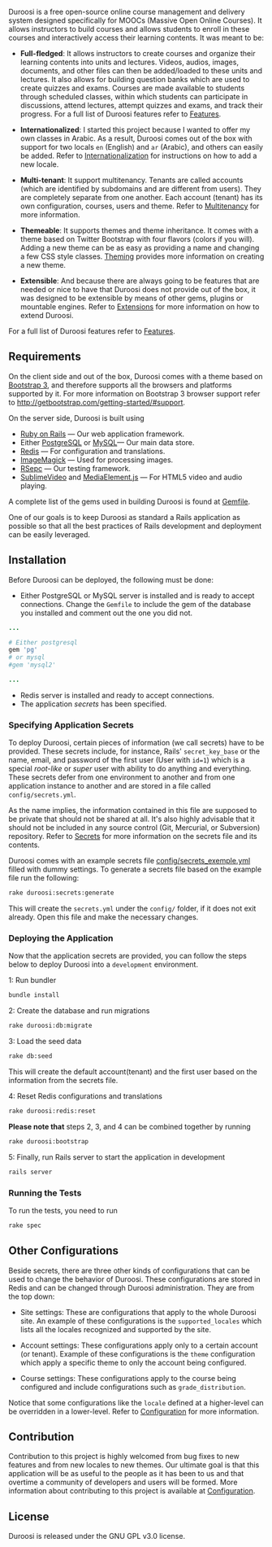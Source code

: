 Duroosi is a free open-source online course management and delivery system designed specifically for MOOCs (Massive Open Online Courses). It allows instructors to build courses and allows students to enroll in these courses and interactively access their learning contents. It was meant to be:

- **Full-fledged**: It allows instructors to create courses and organize their learning contents into units and lectures. Videos, audios, images, documents, and other files can then be added/loaded to these units and lectures. It also allows for building question banks which are used to create quizzes and exams. Courses are made available to students through scheduled classes, within which students can participate in discussions, attend lectures, attempt quizzes and exams, and track their progress. For a full list of Duroosi features refer to [Features](https://github.com/duroosi/duroosi/wiki/Features).

- **Internationalized**: I started this project because I wanted to offer my own classes in Arabic. As a result, Duroosi comes out of the box with support for two locals `en` (English) and `ar` (Arabic), and others can easily be added. Refer to [Internationalization](https://github.com/duroosi/duroosi/wiki/Internationalization) for instructions on how to add a new locale.

- **Multi-tenant**: It support multitenancy. Tenants are called accounts (which are identified by subdomains and are different from users). They are completely separate from one another. Each account (tenant) has its own configuration, courses, users and theme. Refer to [Multitenancy](https://github.com/duroosi/duroosi/wiki/Multitenancy) for more information.

- **Themeable**: It supports themes and theme inheritance. It comes with a theme based on Twitter Bootstrap with four flavors (colors if you will). Adding a new theme can be as easy as providing a name and changing a few CSS style classes. [Theming](https://github.com/duroosi/duroosi/wiki/Theming) provides more information on creating a new theme.

- **Extensible**: And because there are always going to be features that are needed or nice to have that Duroosi does not provide out of the box, it was designed to be extensible by means of other gems, plugins or mountable engines. Refer to [Extensions](https://github.com/duroosi/duroosi/wiki/Extensions) for more information on how to extend Duroosi.

For a full list of Duroosi features refer to [Features](https://github.com/duroosi/duroosi/wiki/Features).

## Requirements
On the client side and out of the box, Duroosi comes with a theme based on [Bootstrap 3](http://getbootstrap.com), and therefore supports all the browsers and platforms supported by it. For more information on Bootstrap 3 browser support refer to <http://getbootstrap.com/getting-started/#support>.

On the server side, Duroosi is built using

- [Ruby on Rails](http://rubyonrails.org/) &mdash; Our web application framework.
- Either [PostgreSQL](http://www.postgresql.org/) or [MySQL](http://www.mysql.com)&mdash; Our main data store.
- [Redis](http://redis.io/) &mdash; For configuration and translations.
- [ImageMagick](http://www.imagemagick.org) &mdash; Used for processing images.
- [RSepc](http://rspec.info) &mdash; Our testing framework.
- [SublimeVideo](http://www.sublimevideo.net) and [MediaElement.js](http://mediaelementjs.com) &mdash; For HTML5 video and audio playing.

A complete list of the gems used in building Duroosi is found at [Gemfile](https://github.com/duroosi/duroosi/blob/master/Gemfile).

One of our goals is to keep Duroosi as standard a Rails application as possible so that all the best practices of Rails development and deployment can be easily leveraged.

## Installation
Before Duroosi can be deployed, the following must be done:

- Either PostgreSQL or MySQL server is installed and is ready to accept connections. Change the `Gemfile` to include the gem of the database you installed and comment out the one you did not.

```ruby
...

# Either postgresql  
gem 'pg'
# or mysql
#gem 'mysql2'

...
```

- Redis server is installed and ready to accept connections.
- The application *secrets* has been specified. 

### Specifying Application Secrets
To deploy Duroosi, certain pieces of information (we call secrets) have to be provided. These secrets include, for instance, Rails' `secret_key_base`  or the name, email, and password of the first user (User with `id=1`) which is a special *root-like* or *super* user with ability to do anything and everything. These secrets defer from one environment to another and from one application instance to another and are stored in a file called `config/secrets.yml`.

As the name implies, the information contained in this file are supposed to be private that should not be shared at all. It's also highly advisable that it should not be included in any source control (Git, Mercurial, or Subversion) repository. Refer to [Secrets](https://github.com/duroosi/duroosi/wiki/Secrets) for more information on the secrets file and its contents.

Duroosi comes with an example secrets file [config/secrets_exemple.yml](https://github.com/duroosi/duroosi/blob/master/config/secrets_example.yml) filled with dummy settings. To generate a secrets file based on the example file run the following:

```sh
rake duroosi:secrets:generate

```

This will create the `secrets.yml` under the `config/` folder, if it does not exit already. Open this file and make the necessary changes.


### Deploying the Application

Now that the application secrets are provided, you can follow the steps below to deploy Duroosi into a `development` environment.

1: Run bundler

```sh
bundle install
```

2: Create the database and run migrations

```sh
rake duroosi:db:migrate
```

3: Load the seed data

```sh
rake db:seed
```

This will create the default account(tenant) and the first user based on the information from the secrets file.

4: Reset Redis configurations and translations

```sh
rake duroosi:redis:reset
```

**Please note that** steps 2, 3, and 4 can be combined together by running

```sh
rake duroosi:bootstrap
```

5: Finally, run Rails server to start the application in development

```sh
rails server
```

### Running the Tests
To run the tests, you need to run

```sh
rake spec
```

## Other Configurations
Beside secrets, there are three other kinds of configurations that can be used to change the behavior of Duroosi. These configurations are stored in Redis and can be changed through Duroosi administration. They are from the top down:

- Site settings: These are configurations that apply to the whole Duroosi site. An example of these configurations is the `supported_locales` which lists all the locales recognized and supported by the site.

- Account settings: These configurations apply only to a certain account (or tenant). Example of these configurations is the `theme` configuration which apply a specific theme to only the account being configured.

- Course settings: These configurations apply to the course being configured and include configurations such as `grade_distribution`.

Notice that some configurations like the `locale` defined at a higher-level can be overridden in a lower-level. Refer to [Configuration](https://github.com/duroosi/duroosi/wiki/Configuration) for more information.

## Contribution 
Contribution to this project is highly welcomed from bug fixes to new features and from new locales to new themes. Our ultimate goal is that this application will be as useful to the people as it has been to us and that overtime a community of developers and users will be formed. More information about contributing to this project is available at [Configuration](https://github.com/duroosi/duroosi/wiki/Configuration).

## License 
Duroosi is released under the GNU GPL v3.0 license.

